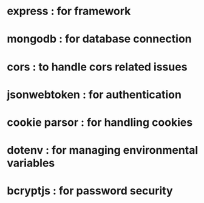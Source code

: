 # express : for framework

# mongodb : for database connection

# cors : to handle cors related issues

# jsonwebtoken : for authentication

# cookie parsor : for handling cookies

# dotenv : for managing environmental variables

# bcryptjs : for password security

